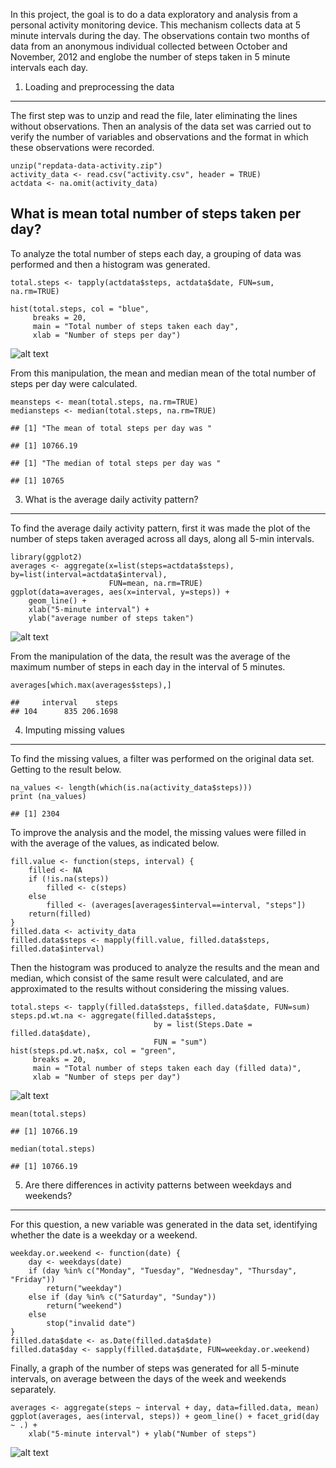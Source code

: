 In this project, the goal is to do a data exploratory and analysis from
a personal activity monitoring device. This mechanism collects data at 5
minute intervals during the day. The observations contain two months of
data from an anonymous individual collected between October and
November, 2012 and englobe the number of steps taken in 5 minute
intervals each day.

1. Loading and preprocessing the data
-------------------------------------

The first step was to unzip and read the file, later eliminating the
lines without observations. Then an analysis of the data set was carried
out to verify the number of variables and observations and the format in
which these observations were recorded.

    unzip("repdata-data-activity.zip")
    activity_data <- read.csv("activity.csv", header = TRUE)
    actdata <- na.omit(activity_data)

What is mean total number of steps taken per day?
-------------------------------------------------

To analyze the total number of steps each day, a grouping of data was
performed and then a histogram was generated.

    total.steps <- tapply(actdata$steps, actdata$date, FUN=sum, na.rm=TRUE)

    hist(total.steps, col = "blue", 
         breaks = 20,
         main = "Total number of steps taken each day",
         xlab = "Number of steps per day")

![alt text](https://github.com/jacksontorreseconomista/reproducible_research_project_1/blob/master/plot_1-1.png?raw=true)

From this manipulation, the mean and median mean of the total number of
steps per day were calculated.

    meansteps <- mean(total.steps, na.rm=TRUE)
    mediansteps <- median(total.steps, na.rm=TRUE)

    ## [1] "The mean of total steps per day was "

    ## [1] 10766.19

    ## [1] "The median of total steps per day was "

    ## [1] 10765

3. What is the average daily activity pattern?
----------------------------------------------

To find the average daily activity pattern, first it was made the plot
of the number of steps taken averaged across all days, along all 5-min
intervals.

    library(ggplot2)
    averages <- aggregate(x=list(steps=actdata$steps), by=list(interval=actdata$interval),
                          FUN=mean, na.rm=TRUE)
    ggplot(data=averages, aes(x=interval, y=steps)) +
        geom_line() +
        xlab("5-minute interval") +
        ylab("average number of steps taken")

![alt text](https://github.com/jacksontorreseconomista/reproducible_research_project_1/blob/master/plot_2-1.png?raw=true)

From the manipulation of the data, the result was the average of the
maximum number of steps in each day in the interval of 5 minutes.

    averages[which.max(averages$steps),]

    ##     interval    steps
    ## 104      835 206.1698

4. Imputing missing values
--------------------------

To find the missing values, a filter was performed on the original data
set. Getting to the result below.

    na_values <- length(which(is.na(activity_data$steps)))
    print (na_values)

    ## [1] 2304

To improve the analysis and the model, the missing values were filled in
with the average of the values, as indicated below.

    fill.value <- function(steps, interval) {
        filled <- NA
        if (!is.na(steps))
            filled <- c(steps)
        else
            filled <- (averages[averages$interval==interval, "steps"])
        return(filled)
    }
    filled.data <- activity_data
    filled.data$steps <- mapply(fill.value, filled.data$steps, filled.data$interval)

Then the histogram was produced to analyze the results and the mean and
median, which consist of the same result were calculated, and are
approximated to the results without considering the missing values.

    total.steps <- tapply(filled.data$steps, filled.data$date, FUN=sum)
    steps.pd.wt.na <- aggregate(filled.data$steps, 
                                    by = list(Steps.Date = filled.data$date), 
                                    FUN = "sum")
    hist(steps.pd.wt.na$x, col = "green", 
         breaks = 20,
         main = "Total number of steps taken each day (filled data)",
         xlab = "Number of steps per day")

![alt text](https://github.com/jacksontorreseconomista/reproducible_research_project_1/blob/master/plot_3-1.png?raw=true)

    mean(total.steps)

    ## [1] 10766.19

    median(total.steps)

    ## [1] 10766.19

5. Are there differences in activity patterns between weekdays and weekends?
----------------------------------------------------------------------------

For this question, a new variable was generated in the data set,
identifying whether the date is a weekday or a weekend.

    weekday.or.weekend <- function(date) {
        day <- weekdays(date)
        if (day %in% c("Monday", "Tuesday", "Wednesday", "Thursday", "Friday"))
            return("weekday")
        else if (day %in% c("Saturday", "Sunday"))
            return("weekend")
        else
            stop("invalid date")
    }
    filled.data$date <- as.Date(filled.data$date)
    filled.data$day <- sapply(filled.data$date, FUN=weekday.or.weekend)

Finally, a graph of the number of steps was generated for all 5-minute
intervals, on average between the days of the week and weekends
separately.

    averages <- aggregate(steps ~ interval + day, data=filled.data, mean)
    ggplot(averages, aes(interval, steps)) + geom_line() + facet_grid(day ~ .) +
        xlab("5-minute interval") + ylab("Number of steps")

![alt text](https://github.com/jacksontorreseconomista/reproducible_research_project_1/blob/master/plot_4-1.png?raw=true)
